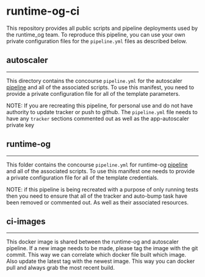 runtime-og-ci
=============

This repository provides all public scripts and pipeline deployments used
by the runtime_og team. To reproduce this pipeline, you can use your own
private configuration files for the `pipeline.yml` files as described below.

## autoscaler
-------------

This directory contains the concourse `pipeline.yml` for the autoscaler [pipeline](https://runtime-og.ci.cf-app.com/pipelines/autoscaler)
and all of the associated scripts. To use this manifest, you need to provide a private configuration file
for all of the template parameters.

NOTE: If you are recreating this pipeline, for personal use and do not have authority to update
tracker or push to github. The `pipeline.yml` file needs to have any `tracker` sections commented
out as well as the app-autoscaler private key

## runtime-og
-------------

This folder contains the concourse `pipeline.yml` for runtime-og [pipeline](https://runtime-og.ci.cf-app.com/pipelines/runtime-og)
and all of the associated scripts. To use this manifest one needs to provide a private configuration file
for all of the template credentials.

NOTE: if this pipeline is being recreated with a purpose of only running tests then you need to ensure
that all of the tracker and auto-bump task have been removed or commented out. As well as their associated
resources.

## ci-images
------------

This docker image is shared between the runtime-og and autoscaler pipeline. If a new image needs to be made,
please tag the image with the git commit. This way we can correlate which docker file built which image.
Also update the latest tag with the newest image. This way you can docker pull and always grab the most recent build.
